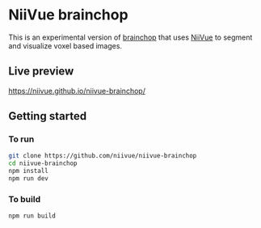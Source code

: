 # NiiVue brainchop

This is an experimental version of [brainchop](https://github.com/neuroneural/brainchop) that uses [NiiVue](https://github.com/niivue/niivue) to segment and visualize voxel based images. 

## Live preview

https://niivue.github.io/niivue-brainchop/

## Getting started

### To run

```bash
git clone https://github.com/niivue/niivue-brainchop
cd niivue-brainchop
npm install
npm run dev
```

### To build

```bash
npm run build
```



